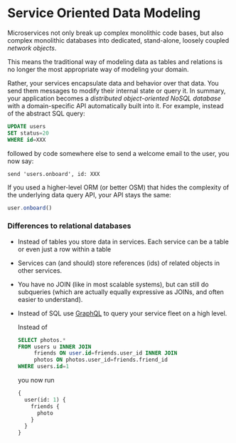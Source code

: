 # Service Oriented Data Modeling

Microservices not only break up complex monolithic code bases,
but also complex monolithic databases
into dedicated, stand-alone, loosely coupled _network objects_.

This means the traditional way of modeling data as tables and relations
is no longer the most appropriate way of modeling your domain.

Rather, your services encapsulate data and behavior over that data.
You send them messages to modify their internal state or query it.
In summary, your application becomes a _distributed object-oriented NoSQL database_
with a domain-specific API automatically built into it.
For example, instead of the abstract SQL query:

```sql
UPDATE users
SET status=20
WHERE id=XXX
```

followed by code somewhere else to send a welcome email to the user,
you now say:

```livescript
send 'users.onboard', id: XXX
```

If you used a higher-level ORM (or better OSM)
that hides the complexity of the underlying data query API,
your API stays the same:

```javascript
user.onboard()
```


### Differences to relational databases

* Instead of tables you store data in services.
  Each service can be a table or even just a row within a table
* Services can (and should) store references (ids) of related objects in other services.
* You have no JOIN (like in most scalable systems),
  but can still do subqueries
  (which are actually equally expressive as JOINs, and often easier to understand).
* Instead of SQL use
  [GraphQL](https://facebook.github.io/react/blog/2015/05/01/graphql-introduction.html)
  to query your service fleet on a high level.

  Instead of

  ```sql
  SELECT photos.*
  FROM users u INNER JOIN
       friends ON user.id=friends.user_id INNER JOIN
       photos ON photos.user_id=friends.friend_id
  WHERE users.id=1
  ```

  you now run

  ```graphql
  {
    user(id: 1) {
      friends {
        photo
      }
    }
  }
  ```
